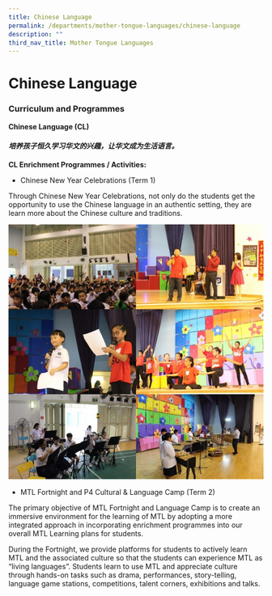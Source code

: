 ```yaml
---
title: Chinese Language
permalink: /departments/mother-tongue-languages/chinese-language
description: ""
third_nav_title: Mother Tongue Languages
---
```

# **Chinese Language**

### Curriculum and Programmes

**Chinese Language (CL)**

#### **_培养孩子恒久学习华文的兴趣，让华文成为生活语言。_**

**CL Enrichment Programmes / Activities:**

*   Chinese New Year Celebrations (Term 1)

Through Chinese New Year Celebrations, not only do the students get the opportunity to use the Chinese language in an authentic setting, they are learn more about the Chinese culture and traditions.

![](/images/Chinese%20Programme%20Activity%20(1).jpg)

*   MTL Fortnight and P4 Cultural & Language Camp (Term 2)

The primary objective of MTL Fortnight and Language Camp is to create an immersive environment for the learning of MTL by adopting a more integrated approach in incorporating enrichment programmes into our overall MTL Learning plans for students.  

  

During the Fortnight, we provide platforms for students to actively learn MTL and the associated culture so that the students can experience MTL as “living languages”. Students learn to use MTL and appreciate culture through hands-on tasks such as drama, performances, story-telling, language game stations, competitions, talent corners, exhibitions and talks.